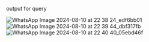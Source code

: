 output for query


![WhatsApp Image 2024-08-10 at 22 38 24_edf6bb01](https://github.com/user-attachments/assets/5bbddbe0-f5df-4c90-b2c2-1d3c6c851cc2)
![WhatsApp Image 2024-08-10 at 22 39 44_dbf317fb](https://github.com/user-attachments/assets/88f4bb14-6311-4c8d-9d62-4ca6c9d41e86)
![WhatsApp Image 2024-08-10 at 22 40 40_05ebd46f](https://github.com/user-attachments/assets/ae5be927-c226-448f-a9c9-bd90ee7ce485)


